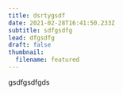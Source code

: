 ```yaml
---
title: dsrtygsdf
date: 2021-02-28T16:41:50.233Z
subtitle: sdfgsdfg
lead: dfgsdfg
draft: false
thumbnail:
  filename: featured
---
```

gsdfgsdfgds